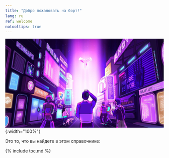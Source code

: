 ```yaml
---
title: "Добро пожаловать на борт!"
lang: ru
ref: welcome
notooltips: true
---
```


![Welcome](../images/welcome.jpg){:width="100%"}

Это то, что вы найдете в этом справочнике:

{% include toc.md %}
